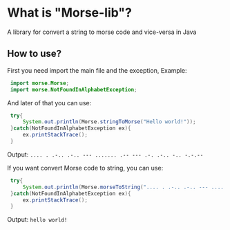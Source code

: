 # What is "Morse-lib"?
 A library for convert a string to morse code and vice-versa in Java

## How to use?
 First you need import the main file and the exception,
 Example:
 ```java
  import morse.Morse;
  import morse.NotFoundInAlphabetException;
 ```
 
 And later of that you can use: 
 ```java
  try{
      System.out.println(Morse.stringToMorse("Hello world!"));
  }catch(NotFoundInAlphabetException ex){
      ex.printStackTrace();
  }
 ```
 Output:
 `.... . .-.. .-.. --- ....... .-- --- .-. .-.. -.. -.-.--`

 If you want convert Morse code to string, you can use:
 ```java
  try{
      System.out.println(Morse.morseToString(".... . .-.. .-.. --- ....... .-- --- .-. .-.. -.. -.-.--"));
  }catch(NotFoundInAlphabetException ex){
      ex.printStackTrace();
  }
 ```
 Output:
 `hello world!`

